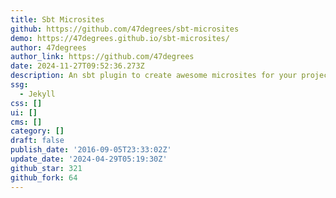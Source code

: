 ```yaml
---
title: Sbt Microsites
github: https://github.com/47degrees/sbt-microsites
demo: https://47degrees.github.io/sbt-microsites/
author: 47degrees
author_link: https://github.com/47degrees
date: 2024-11-27T09:52:36.273Z
description: An sbt plugin to create awesome microsites for your project
ssg:
  - Jekyll
css: []
ui: []
cms: []
category: []
draft: false
publish_date: '2016-09-05T23:33:02Z'
update_date: '2024-04-29T05:19:30Z'
github_star: 321
github_fork: 64
---
```

